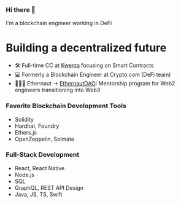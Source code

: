 ### Hi there 👋

I'm a blockchain engineer working in DeFi

# Building a decentralized future

- 🛠 Full-time CC at <a href="https://v2.beta.kwenta.io/market/sETH">Kwenta</a> focusing on Smart Contracts
- 💻 Formerly a Blockchain Engineer at Crypto.com (DeFi team)
- 👩🏻‍🚀 Ethernaut -> <a href="https://twitter.com/EthernautDAO">EthernautDAO</a>: Mentorship program for Web2 engineers transitioning into Web3

### Favorite Blockchain Development Tools

- Solidity
- Hardhat, Foundry
- Ethers.js
- OpenZeppelin, Solmate

### Full-Stack Development

- React, React Native
- Node.js
- SQL
- GraphQL, REST API Design
- Java, JS, TS, Swift
